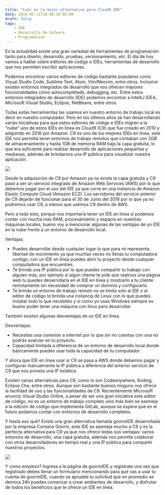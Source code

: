 ```yaml
---
title: "Cuál es la mejor alternativa para Cloud9 IDE"
date: 2019-05-11T10:48:18-05:00
draft: false
tags:
    - IDE
    - Desarrollo de Sofware
    - Programación
---
```


En la actualidad existe una gran variedad de herramientas de programación tanto para
diseño, desarrollo, pruebas, versionamiento, etc. El día de hoy vamos a hablar
sobre editores de código e IDEs, herramientas de desarrollo que nos permiten escribir
aplicaciones.

Podemos encontrar varios editores de código bastante populares como Visual Studio Code,
Sublime Text, Atom, Vim/Neovim, entre otros. Inclusive existen entornos integrados de
desarrollo que nos ofrecen mayores funcionalidades como autocompletado, debugging, etc.
Entre estos entornos integrados de desarrollo (IDE) podemos encontrar a IntelliJ IDEA,
Microsoft Visual Studio, Eclipse, NetBeans, entre otros.

Todas estas herramientas las usamos en nuestro entorno de trabajo local es decir en
nuestro computador. Pero en los últimos años se han desarrollando varias
iniciativas para que estos editores de código e IDEs migren a la "nube" uno de estos
IDEs en línea es Cloud9 (C9) que fue creado en 2010 y adquirido en 2016 por Amazon. C9
es uno de los mejores IDEs en línea, este IDE
nos permitía tener entornos de trabajo remotos que contaban con 2GB de almacenamiento y
hasta 1GB de memoria RAM bajo la capa gratuita, lo que era suficiente para realizar
desarrollo de aplicaciones pequeñas y medianas, además de brindarnos una IP pública
para visualizar nuestra aplicación.

![](https://paper-attachments.dropbox.com/s_A2575D6F4C8C61CBDE0D7E83B9A422C78DC9528D78D4A1DBAC773AA6A37157AF_1558030775343_cloud9.png)

Desde la adquisición de C9 por Amazon ya no existe
la capa gratuita y C9 pasó a ser un servicio integrado de Amazon Web Services (AWS) por
lo que debemos pagar por el uso del IDE ya que corre en una instancia de Amazon Elastic
Compute Cloud (Amazon EC2). Los servidores del servicio anterior de C9 dejarán de funcionar para el 30 de Junio del 2019 por lo que ya no podremos usar C9, a menos que usémos C9 dentro de AWS.

Pero a todo esto, porque nos importaría tener un IDE en línea si podemos contar
con mucha más RAM, procesamiento y espacio en nuestras máquinas locales, bueno
voy a mencionar algunas de las ventajas de un IDE en la nube frente a
un entorno de desarrollo local.

Ventajas:

* Puedes desarrollar desde cualquier lugar lo que para mi representa libertad de movimiento ya que muchas veces no llevas tu computadora contigo, con un IDE en línea puedes abrir tu proyecto desde cualquier computadora que encuentres.
* Te brinda una IP pública por lo que puedes compartir tu trabajo con alguien más, por ejemplo si algún cliente te pide que realices una página web tu puedes desarrollarla en el IDE en línea y mostrarlo a tu cliente remotamente sin necesidad de comprar un dominio y configurarlo.
* Te brinda un entorno de trabajo remoto no se limita solo al IDE o al editor de código te brinda una instancia de Linux con lo que puedes instalar todo lo que necesites y si como yo usas Windows siempre es bueno poder tener una máquina con linux para desarrollar.

También existen algunas desventajas de un IDE en línea.

Desventajas:

* Necesitas una conexión a internet por lo que sin no cuentas con una no podrás avanzar en tu proyecto.
* Capacidad limitada a diferencia de un entorno de desarrollo local donde básicamente puedes usar toda la capacidad de tu computador.

Y ahora que IDE en línea usar si C9 se pasa a AWS donde debemos pagar y
configurar manualmente la IP pública a diferencia del anterior servicio de C9 que nos proveía una IP estática.

Existen varias alternativas para C9, como lo son Codeanywhere, Koding, Eclipse Che, entre otros.
Aunque son bastante buenos ninguno nos ofrece la facilidad de uso y las funcionalidades de C9.
Recientemente Microsoft anuncio Visual Studio Online, a pesar de ser una gran iniciativa este
editor de código, no es un entorno de trabajo completo
sino más bien se asemeja a la edición de código que implementa GitLab, aunque se espera que en
el futuro podamos contar con entornos de desarrollo completos.

Y hasta eso qué? Existe una gran alternativa llamada goormIDE desarrollada por la empresa
Coreana Goorm, este IDE se asemeja mucho a C9 y es la perfecta alternativa para C9 ya que
nos ofrece todas sus ventajas: varios entornos de desarrollo, una capa gratuita, además nos
permite colaborar con otros desarrolladores en tiempo real y una IP pública para compartir
nuestros proyectos.

![](https://paper-attachments.dropbox.com/s_A2575D6F4C8C61CBDE0D7E83B9A422C78DC9528D78D4A1DBAC773AA6A37157AF_1558031446055_goormide.png)

Y como empiezo? Ingresa a la página de goormIDE y registrate una vez que registrado
debes llenar un formulario mencionando para qué vas a usar tu cuenta de goormIDE, cuando se apruebe tu solicitud que en promedio se demora 24h
puedes comenzar a crear ambientes de desarrollo, y disfrutar de todos los beneficios que
te ofrece un IDE en línea.
